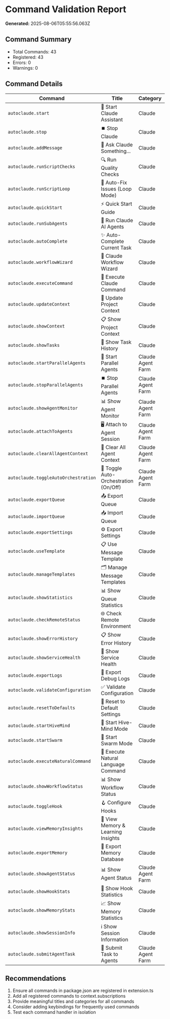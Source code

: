 # Command Validation Report

**Generated:** 2025-08-06T05:55:56.063Z

## Command Summary

- Total Commands: 43
- Registered: 43
- Errors: 0
- Warnings: 0

## Command Details

| Command | Title | Category | Status |
|---------|-------|----------|--------|
| `autoclaude.start` | 🚀 Start Claude Assistant | Claude | ✅ |
| `autoclaude.stop` | ⏹️ Stop Claude | Claude | ✅ |
| `autoclaude.addMessage` | 💬 Ask Claude Something... | Claude | ✅ |
| `autoclaude.runScriptChecks` | 🔍 Run Quality Checks | Claude | ✅ |
| `autoclaude.runScriptLoop` | 🔄 Auto-Fix Issues (Loop Mode) | Claude | ✅ |
| `autoclaude.quickStart` | ⚡ Quick Start Guide | Claude | ✅ |
| `autoclaude.runSubAgents` | 🤖 Run Claude AI Agents | Claude | ✅ |
| `autoclaude.autoComplete` | ✨ Auto-Complete Current Task | Claude | ✅ |
| `autoclaude.workflowWizard` | 🧙 Claude Workflow Wizard | Claude | ✅ |
| `autoclaude.executeCommand` | 🎯 Execute Claude Command | Claude | ✅ |
| `autoclaude.updateContext` | 🔄 Update Project Context | Claude | ✅ |
| `autoclaude.showContext` | 📋 Show Project Context | Claude | ✅ |
| `autoclaude.showTasks` | 📝 Show Task History | Claude | ✅ |
| `autoclaude.startParallelAgents` | 🚀 Start Parallel Agents | Claude Agent Farm | ✅ |
| `autoclaude.stopParallelAgents` | ⏹️ Stop Parallel Agents | Claude Agent Farm | ✅ |
| `autoclaude.showAgentMonitor` | 📊 Show Agent Monitor | Claude Agent Farm | ✅ |
| `autoclaude.attachToAgents` | 🖥️ Attach to Agent Session | Claude Agent Farm | ✅ |
| `autoclaude.clearAllAgentContext` | 🧹 Clear All Agent Context | Claude Agent Farm | ✅ |
| `autoclaude.toggleAutoOrchestration` | 🤖 Toggle Auto-Orchestration (On/Off) | Claude Agent Farm | ✅ |
| `autoclaude.exportQueue` | 📤 Export Queue | Claude | ✅ |
| `autoclaude.importQueue` | 📥 Import Queue | Claude | ✅ |
| `autoclaude.exportSettings` | ⚙️ Export Settings | Claude | ✅ |
| `autoclaude.useTemplate` | 📋 Use Message Template | Claude | ✅ |
| `autoclaude.manageTemplates` | 🗂️ Manage Message Templates | Claude | ✅ |
| `autoclaude.showStatistics` | 📊 Show Queue Statistics | Claude | ✅ |
| `autoclaude.checkRemoteStatus` | 🌐 Check Remote Environment | Claude | ✅ |
| `autoclaude.showErrorHistory` | 📋 Show Error History | Claude | ✅ |
| `autoclaude.showServiceHealth` | 💚 Show Service Health | Claude | ✅ |
| `autoclaude.exportLogs` | 📄 Export Debug Logs | Claude | ✅ |
| `autoclaude.validateConfiguration` | ✅ Validate Configuration | Claude | ✅ |
| `autoclaude.resetToDefaults` | 🔄 Reset to Default Settings | Claude | ✅ |
| `autoclaude.startHiveMind` | 🧠 Start Hive-Mind Mode | Claude | ✅ |
| `autoclaude.startSwarm` | 🐝 Start Swarm Mode | Claude | ✅ |
| `autoclaude.executeNaturalCommand` | 💬 Execute Natural Language Command | Claude | ✅ |
| `autoclaude.showWorkflowStatus` | 📊 Show Workflow Status | Claude | ✅ |
| `autoclaude.toggleHook` | 🪝 Configure Hooks | Claude | ✅ |
| `autoclaude.viewMemoryInsights` | 🧠 View Memory & Learning Insights | Claude | ✅ |
| `autoclaude.exportMemory` | 💾 Export Memory Database | Claude | ✅ |
| `autoclaude.showAgentStatus` | 📊 Show Agent Status | Claude Agent Farm | ✅ |
| `autoclaude.showHookStats` | 🔗 Show Hook Statistics | Claude | ✅ |
| `autoclaude.showMemoryStats` | 📈 Show Memory Statistics | Claude | ✅ |
| `autoclaude.showSessionInfo` | ℹ️ Show Session Information | Claude | ✅ |
| `autoclaude.submitAgentTask` | 📝 Submit Task to Agents | Claude Agent Farm | ✅ |

## Recommendations

1. Ensure all commands in package.json are registered in extension.ts
2. Add all registered commands to context.subscriptions
3. Provide meaningful titles and categories for all commands
4. Consider adding keybindings for frequently used commands
5. Test each command handler in isolation
